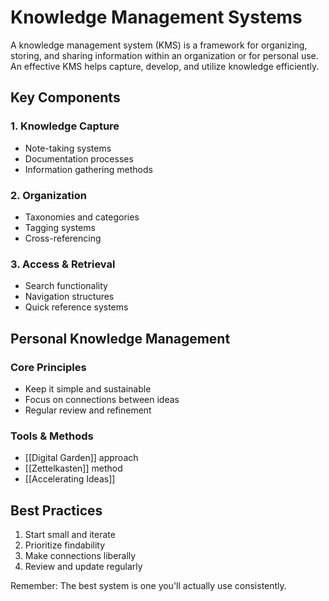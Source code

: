 # Knowledge Management Systems

A knowledge management system (KMS) is a framework for organizing, storing, and sharing information within an organization or for personal use. An effective KMS helps capture, develop, and utilize knowledge efficiently.

## Key Components

### 1. Knowledge Capture

- Note-taking systems
- Documentation processes
- Information gathering methods

### 2. Organization

- Taxonomies and categories
- Tagging systems
- Cross-referencing

### 3. Access & Retrieval

- Search functionality
- Navigation structures
- Quick reference systems

## Personal Knowledge Management

### Core Principles

- Keep it simple and sustainable
- Focus on connections between ideas
- Regular review and refinement

### Tools & Methods

- [[Digital Garden]] approach
- [[Zettelkasten]] method
- [[Accelerating Ideas]]

## Best Practices

1. Start small and iterate
2. Prioritize findability
3. Make connections liberally
4. Review and update regularly

Remember: The best system is one you'll actually use consistently.
